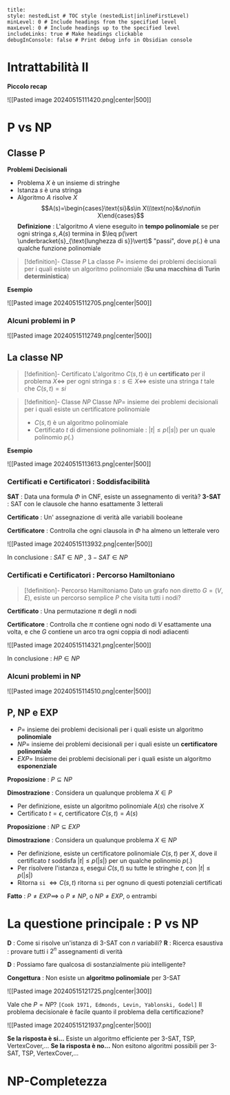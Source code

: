 ```table-of-contents
title: 
style: nestedList # TOC style (nestedList|inlineFirstLevel)
minLevel: 0 # Include headings from the specified level
maxLevel: 0 # Include headings up to the specified level
includeLinks: true # Make headings clickable
debugInConsole: false # Print debug info in Obsidian console
```
# Intrattabilità II

**Piccolo recap**

![[Pasted image 20240515111420.png|center|500]]

# P vs NP

## Classe P

**Problemi Decisionali**
- Problema $X$ è un insieme di stringhe
- Istanza $s$ è una stringa
- Algoritmo $A$ risolve $X$ $$A(s)=\begin{cases}\text{si}&s\in X\\\text{no}&s\not\in X\end{cases}$$
**Definizione** : L'algoritmo $A$ viene eseguito in **tempo polinomiale** se per ogni stringa $s,A(s)$ termina in $\leq p(\vert \underbracket{s}_{\text{lunghezza di s}}\vert)$ "passi", dove $p(.)$ è una qualche funzione polinomiale

>[!definition]- Classe $P$
>La classe $P=$ insieme dei problemi decisionali per i quali esiste un algoritmo polinomiale (**Su una macchina di Turin deterministica**)

**Esempio**

![[Pasted image 20240515112705.png|center|500]]

### Alcuni problemi in P

![[Pasted image 20240515112749.png|center|500]]

## La classe NP

>[!definition]- Certificato
>L'algoritmo $C(s,t)$ è un **certificato** per il problema $X\iff$ per ogni stringa $s:s\in X\iff$ esiste una stringa $t$ tale che $C(s,t)=si$

>[!definition]- Classe $NP$
>Classe $NP=$ insieme dei problemi decisionali per i quali esiste un certificatore polinomiale
>- $C(s,t)$ è un algoritmo polinomiale
>- Certificato $t$ di dimensione polinomiale : $\vert t\vert\leq p(\vert s \vert)$ per un quale polinomio $p(.)$

**Esempio**

![[Pasted image 20240515113613.png|center|500]]

### Certificati e Certificatori : Soddisfacibilità

**SAT** : Data una formula $\Phi$ in CNF, esiste un assegnamento di verità?
**3-SAT** : SAT con le clausole che hanno esattamente 3 letterali

**Certificato** : Un' assegnazione di verità alle variabili booleane

**Certificatore** : Controlla che ogni clausola in $\Phi$ ha almeno un letterale vero

![[Pasted image 20240515113932.png|center|500]]

In conclusione : $SAT\in NP$ , $3-SAT\in NP$

### Certificati e Certificatori : Percorso Hamiltoniano

>[!definition]- Percorso Hamiltoniamo
>Dato un grafo non diretto $G=(V,E)$, esiste un percorso semplice $P$ che visita tutti i nodi?

**Certificato** : Una permutazione $\pi$ degli $n$ nodi

**Certificatore** : Controlla che $\pi$ contiene ogni nodo di $V$ esattamente una volta, e che $G$ contiene un arco tra ogni coppia di nodi adiacenti

![[Pasted image 20240515114321.png|center|500]]

In conclusione : $HP\in NP$

### Alcuni problemi in NP

![[Pasted image 20240515114510.png|center|500]]

## P, NP e EXP

- $P=$ insieme dei problemi decisionali per i quali esiste un algoritmo **polinomiale**
- $NP=$ insieme dei problemi decisionali per i quali esiste un **certificatore polinomiale**
- $EXP=$ Insieme dei problemi decisionali per i quali esiste un algoritmo **esponenziale**

**Proposizione** : $P\subseteq NP$

**Dimostrazione** : Considera un qualunque problema $X\in P$
- Per definizione, esiste un algoritmo polinomiale $A(s)$ che risolve $X$
- Certificato $t=\epsilon$, certificatore $C(s,t)=A(s)$

**Proposizione** : $NP\subseteq EXP$

**Dimostrazione** : Considera un qualunque problema $X\in NP$
- Per definizione, esiste un certificatore polinomiale $C(s,t)$ per $X$, dove il certificato $t$ soddisfa $\vert t\vert\leq p(\vert s \vert)$ per un qualche polinomio $p(.)$
- Per risolvere l'istanza $s$, esegui $C(s,t)$ su tutte le stringhe $t$, con $\vert t\vert\leq p(\vert s \vert)$
- Ritorna `si` $\iff C(s,t)$ ritorna `si` per ognuno di questi potenziali certificati

**Fatto** : $P\neq EXP\implies$ o $P\neq NP$, o $NP\neq EXP$, o entrambi

# La questione principale : P vs NP

**D** : Come si risolve un'istanza di 3-SAT con $n$ variabili?
**R** : Ricerca esaustiva : provare tutti i $2^n$ assegnamenti di verità

**D** : Possiamo fare qualcosa di sostanzialmente più intelligente?

**Congettura** : Non esiste un **algoritmo polinomiale** per 3-SAT

![[Pasted image 20240515121725.png|center|300]]

Vale che $P=NP?$ `[Cook 1971, Edmonds, Levin, Yablonski, Godel]`
Il problema decisionale è facile quanto il problema della certificazione?

![[Pasted image 20240515121937.png|center|500]]

**Se la risposta è si...** Esiste un algoritmo efficiente per 3-SAT, TSP, VertexCover,$\dots$
**Se la risposta è no...** Non esitono algoritmi possibili per 3-SAT, TSP, VertexCover,$\dots$

# NP-Completezza

